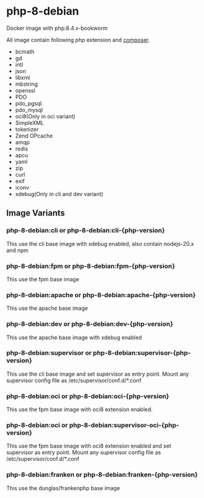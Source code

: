 # php-8-debian
Docker image with php:8.4.x-bookworm

All image contain following php extension and [composer](https://github.com/composer/composer).

- bcmath
- gd
- intl
- json
- libxml
- mbstring
- openssl
- PDO
- pdo_pgsql
- pdo_mysql
- oci8(Only in oci variant)
- SimpleXML
- tokenizer
- Zend OPcache
- amqp
- redis
- apcu
- yaml
- zip
- curl
- exif
- iconv
- xdebug(Only in cli and dev variant)

## Image Variants
### php-8-debian:cli or php-8-debian:cli-{php-version}
This use the cli base image with xdebug enabled, also contain nodejs-20.x and npm

### php-8-debian:fpm or php-8-debian:fpm-{php-version}
This use the fpm base image

### php-8-debian:apache or php-8-debian:apache-{php-version}
This use the apache base image

### php-8-debian:dev or php-8-debian:dev-{php-version}
This use the apache base image with xdebug enabled

### php-8-debian:supervisor or php-8-debian:supervisor-{php-version}
This use the cli base image and set supervisor as entry point. Mount any supervisor config file as /etc/supervisor/conf.d/*.conf

### php-8-debian:oci or php-8-debian:oci-{php-version}
This use the fpm base image with oci8 extension enabled.

### php-8-debian:oci or php-8-debian:supervisor-oci-{php-version}
This use the fpm base image with oci8 extension enabled and set supervisor as entry point. Mount any supervisor config file as /etc/supervisor/conf.d/*.conf

### php-8-debian:franken or php-8-debian:franken-{php-version}
This use the dunglas/frankenphp base image
